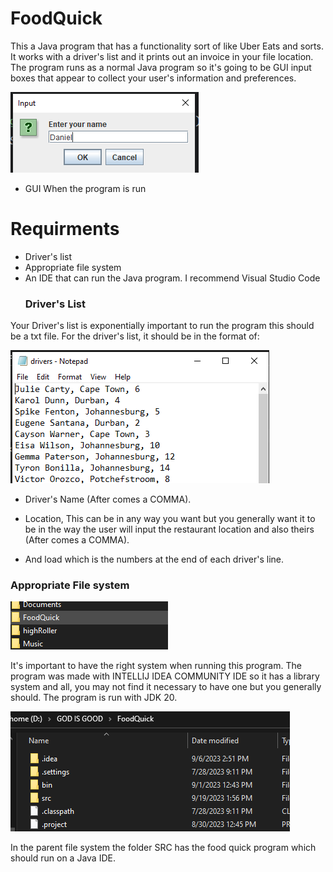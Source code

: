 # FoodQuick
This a Java program that has a functionality sort of like Uber Eats and sorts. It works with a driver's list and it prints out an invoice in your file location.
The program runs as a normal Java program so it's going to be GUI input boxes that appear to collect your user's information and preferences.

![GUI when the program is running](Images/GUIIMAGE.png)

* GUI When the program is run
  
# Requirments
* Driver's list
* Appropriate file system
* An IDE that can run the Java program. I recommend Visual Studio Code
  ### Driver's List
Your Driver's list is exponentially important to run the program this should be a txt file.
For the driver's list, it should be in the format of:

![Driver's name and location](Images/Drivers.png)
  
  * Driver's Name (After comes a COMMA).
    
  * Location, This can be in any way you want but you generally want it to be in the way the user will input the  restaurant location and also theirs (After comes a COMMA).

  * And load which is the numbers at the end of each driver's line.

### Appropriate File system

![Parent File System](Images/Parentfolder.png)

It's important to have the right system when running this program. The program was made with INTELLIJ IDEA COMMUNITY IDE so it has a library system and all, you may not find it necessary to have one but you generally should. The program is run with JDK 20.

![Java tree System](Images/JavaTree.png)

In the parent file system the folder SRC has the food quick program which should run on a Java IDE.
